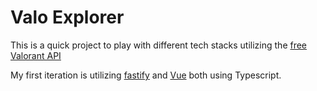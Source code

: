 # Valo Explorer

This is a quick project to play with different tech stacks utilizing the [free Valorant API](https://valorant-api.com/)

My first iteration is utilizing [fastify](https://fastify.dev) and [Vue](https://vuejs.org/) both using Typescript.
